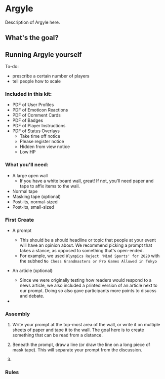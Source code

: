 # Argyle
Description of Argyle here.

## What's the goal?



## Running Argyle yourself

To-do:
- prescribe a certain number of players
- tell people how to scale

### Included in this kit:

- PDF of User Profiles
- PDF of Emoticon Reactions
- PDF of Comment Cards
- PDF of Badges
- PDF of Player Instructions
- PDF of Status Overlays
	- Take time off notice
	- Please register notice
	- Hidden from view notice
	- Low HP

### What you'll need:

- A large open wall
	- If you have a white board wall, great! If not, you'll need paper and tape to affix items to the wall.
- Normal tape
- Masking tape (optional)
- Post-its, normal-sized
- Post-its, small-sized

### First Create

- A prompt
	- This should be a should headline or topic that people at your event will have an opinion about. We recommend picking a prompt that takes a stance, as opposed to something that's open-ended. 
	- For example, we used `Olympics Reject 'Mind Sports' for 2020` with the subhed `No Chess Grandmasters or Pro Games Allowed in Tokyo`

- An article (optional)
	- Since we were originally testing how readers would respond to a news article, we also included a printed version of an article next to our prompt. Doing so also gave participants more points to disucss and debate.

- 



### Assembly

1. Write your prompt at the top-most area of the wall, or write it on multiple sheets of paper and tape it to the wall. The goal here is to create something that can be read from a distance.

2. Beneath the prompt, draw a line (or draw the line on a long piece of mask tape). This will separate your prompt from the discussion.

3. 




### Rules




















